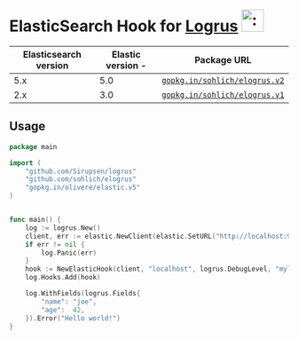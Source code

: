 # ElasticSearch Hook for [Logrus](https://github.com/Sirupsen/logrus) <img src="http://i.imgur.com/hTeVwmJ.png" width="40" height="40" alt=":walrus:" class="emoji" title=":walrus:"/>

Elasticsearch version | Elastic version -| Package URL
----------------------|------------------|------------
5.x                   | 5.0              | [`gopkg.in/sohlich/elogrus.v2`](gopkg.in/sohlich/elogrus.v2)
2.x                   | 3.0              | [`gopkg.in/sohlich/elogrus.v1`](gopkg.in/sohlich/elogrus.v2)


## Usage

```go
package main

import (
	"github.com/Sirupsen/logrus"
	"github.com/sohlich/elogrus"
	"gopkg.in/olivere/elastic.v5"
)


func main() {
	log := logrus.New()
	client, err := elastic.NewClient(elastic.SetURL("http://localhost:9200"))
	if err != nil {
		log.Panic(err)
	}	
	hook := NewElasticHook(client, "localhost", logrus.DebugLevel, "mylog")
	log.Hooks.Add(hook)

	log.WithFields(logrus.Fields{
		"name": "joe",
		"age":  42,
	}).Error("Hello world!")
}
```
